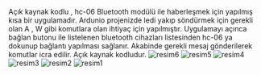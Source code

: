 Açık kaynak kodlu , hc-06 Bluetooth modülü ile haberleşmek için yapılmış kısa bir uygulamadır. 
Ardunio projenizde ledi yakıp söndürmek için gerekli olan A , W gibi komutlara olan ihtiyaç için yapılmıştır.
Uygulamayı açınca bağlan butonu ile listelenen bluetooth cihazları listesinden hc-06 ya dokunup bağlantı yapılması sağlanır. 
Akabinde gerekli mesaj gönderilerek komutlar icra edilir. 
Açık kaynak kodludur. 
![resim6](https://github.com/user-attachments/assets/5d95fcb6-febb-4286-abb2-0d0153ea3c21)
![resim5](https://github.com/user-attachments/assets/82ed7944-37aa-4472-80bf-54d334d2f4d2)
![resim4](https://github.com/user-attachments/assets/06de0306-df17-48d5-a2e5-8c94d6b04320)
![resim3](https://github.com/user-attachments/assets/49e03970-5721-4de6-a252-578f3fa26e6d)
![resim2](https://github.com/user-attachments/assets/ddf97cc0-1357-40a6-b97f-7c996964f240)
![resim1](https://github.com/user-attachments/assets/d2e51c32-f53e-460a-876b-296c321de465)


